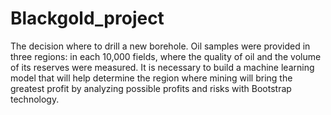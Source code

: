 # Blackgold_project
The decision where to drill a new borehole. Oil samples were provided in three regions: in each 10,000 fields, where the quality of oil and the volume of its reserves were measured. It is necessary to build a machine learning model that will help determine the region where mining will bring the greatest profit by analyzing possible profits and risks with Bootstrap technology.
